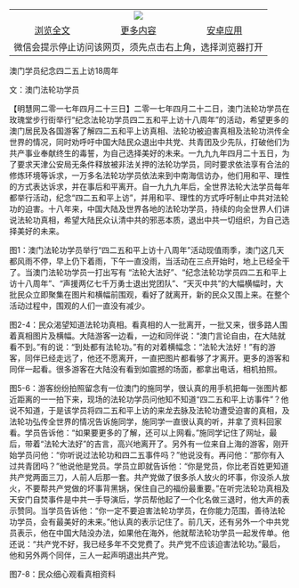 

<table>
  <tr>
    <td align="center" colspan="3">
      <a href="https://github.com/ogate/ogate/blob/master/README.md"><img src="https://cloud.githubusercontent.com/assets/11880933/13434984/f430fae2-e012-11e5-814f-c2df1e82b247.jpg"/></a>
    </td>
  </tr>
  <tr>
    <td align="center">
      <a href="https://s3.ap-south-1.amazonaws.com/ogatem/oGate.htm?c818454&from=oNote">浏览全文</a>
    </td>
    <td align="center">
      <a href="https://s3.ap-south-1.amazonaws.com/ogatem/oGate.htm?from=oNote">更多内容</a>
    </td>
    <td align="center">
      <a href="https://raw.githubusercontent.com/ogate/up/master/ogate.apk">安卓应用</a>
    </td>
  </tr>
  <tr>
    <td align="center" colspan="3">
      微信会提示停止访问该网页，须先点击右上角，选择浏览器打开
    </td>
  </tr>
</table>    


澳门学员纪念四二五上访18周年


文：澳门法轮功学员




【明慧网二零一七年四月二十三日】二零一七年四月二十二日，澳门法轮功学员在玫瑰堂步行街举行“纪念法轮功学员四二五和平上访十八周年”的活动，希望更多的澳门居民及各国游客了解四二五和平上访真相、法轮功被迫害真相及法轮功洪传全世界的情况，同时劝呼吁中国大陆民众退出中共党、共青团及少先队，打破他们为共产事业奉献终生的毒誓，为自己选择美好的未来。一九九九年四月二十五日，为了要求天津公安局无条件释放被非法关押的法轮功学员，同时要求依法享有合法的修炼环境等诉求，一万多名法轮功学员依法来到中南海信访办，他们用和平、理性的方式表达诉求，并在事后和平离开。自一九九九年后，全世界法轮大法学员每年都举行活动，纪念“四二五和平上访”，并用和平、理性的方式呼吁制止中共对法轮功的迫害。十八年来，中国大陆及世界各地的法轮功学员，持续的向全世界人们讲说法轮功真相，希望大陆民众认清中共的邪恶本质，退出中共一切组织，为自己选择美好的未来。

图1：澳门法轮功学员举行“四二五和平上访十八周年”活动现值雨季，澳门这几天都风雨不停，早上仍下着雨，下午一直没雨，当活动在三点开始时，地上已经全干了。当澳门法轮功学员一打出写有 “法轮大法好”、“纪念法轮功学员四二五和平上访十八周年”、“声援两亿七千万勇士退出党团队”、“天灭中共”的大幅横幅时，大批民众立即聚集在图片和横幅前围观，看好了就离开，新的民众又围上来。在整个活动过程中，围观的人们一直没有减少。

图2-4：民众渴望知道法轮功真相。看真相的人一批离开，一批又来，很多路人围着真相图片及横幅。大陆游客一边看，一边和同伴说：“澳门言论自由，在大陆就看不到。”有的说：“到处都有法轮功。”有的对着横幅念：“法轮大法好！”有的游客，同伴已经走远了，他还不愿离开，一直把图片都看够了才离开。更多的游客和同伴一起看。很多游客在大陆没有看到如震撼的场面，都拿出电话，相机拍照。

图5-6：游客纷纷拍照留念有一位澳门的施同学，很认真的用手机把每一张图片都近距离的一一拍下来，现场的法轮功学员问他知不知道“四二五和平上访事件”？他说不知道，于是该学员将四二五和平上访的来龙去脉及法轮功遭受迫害的真相，及法轮功弘传全世界的情况告诉施同学，施同学一直很认真的听，并拿了资料回家看。学员告诉他：“如果要更多的了解，还可以上网看。”施同学记住了网址，最后，带着“法轮大法好”的吉言，高兴地离开了。另外有一位来自上海的游客，刚开始学员问他：“你听说过法轮功和四二五事件吗？”他说没有。再问他：“那你有入过共青团吗？”他说他是党员。学员立即就告诉他：“你是党员，你比老百姓更知道共产党两面三刀，人前人后那一套。共产党做了很多杀人放火的坏事，你没杀人放火，不要帮共产党做的坏事背黑锅，保住自己的福份最重要。”在听完法轮功真相及天安门自焚事件是中共一手导演后，学员帮他起了一个化名做三退时，他大声的表示赞同。当学员告诉他：“你一定不要迫害法轮功学员，在你能力范围，善待法轮功学员，会有最美好的未来。”他认真的表示记住了。前几天，还有另外一个中共党员表示，他在中国大陆没办法，如果他在海外，他就帮法轮功学员一起发传单。他还说：“共产党不好，我已经多年不交党费了。共产党不应该迫害法轮功。”最后，他和另外两个同伴，三人一起声明退出共产党。

图7-8：民众细心观看真相资料


